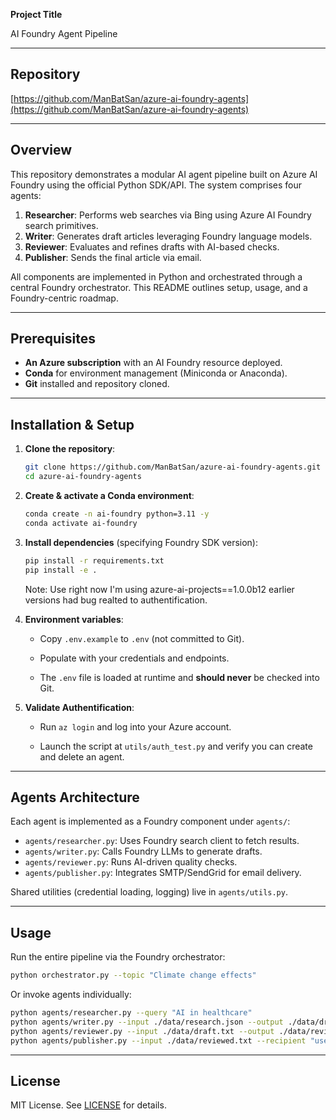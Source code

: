 **Project Title**

AI Foundry Agent Pipeline

---

## Repository

[https://github.com/ManBatSan/azure-ai-foundry-agents](https://github.com/ManBatSan/azure-ai-foundry-agents)

---

## Overview

This repository demonstrates a modular AI agent pipeline built on Azure AI Foundry using the official Python SDK/API. The system comprises four agents:

1. **Researcher**: Performs web searches via Bing using Azure AI Foundry search primitives.
2. **Writer**: Generates draft articles leveraging Foundry language models.
3. **Reviewer**: Evaluates and refines drafts with AI-based checks.
4. **Publisher**: Sends the final article via email.

All components are implemented in Python and orchestrated through a central Foundry orchestrator. This README outlines setup, usage, and a Foundry-centric roadmap.

---

## Prerequisites

* **An Azure subscription** with an AI Foundry resource deployed.
* **Conda** for environment management (Miniconda or Anaconda).
* **Git** installed and repository cloned.

---

## Installation & Setup

1. **Clone the repository**:

   ```bash
   git clone https://github.com/ManBatSan/azure-ai-foundry-agents.git
   cd azure-ai-foundry-agents
   ```

2. **Create & activate a Conda environment**:

   ```bash
   conda create -n ai-foundry python=3.11 -y
   conda activate ai-foundry
   ```

3. **Install dependencies** (specifying Foundry SDK version):

   ```bash
   pip install -r requirements.txt
   pip install -e .
   ```

   Note: Use right now I'm using azure-ai-projects==1.0.0b12 earlier versions had bug realted to authentification.

4. **Environment variables**:

   * Copy `.env.example` to `.env` (not committed to Git).

   * Populate with your credentials and endpoints.

   * The `.env` file is loaded at runtime and **should never** be checked into Git.

5. **Validate Authentification**:

    * Run `az login` and log into your Azure account.

    * Launch the script at `utils/auth_test.py` and verify you can create and delete an agent.
---

## Agents Architecture

Each agent is implemented as a Foundry component under `agents/`:

* `agents/researcher.py`: Uses Foundry search client to fetch results.
* `agents/writer.py`: Calls Foundry LLMs to generate drafts.
* `agents/reviewer.py`: Runs AI-driven quality checks.
* `agents/publisher.py`: Integrates SMTP/SendGrid for email delivery.

Shared utilities (credential loading, logging) live in `agents/utils.py`.

---

## Usage

Run the entire pipeline via the Foundry orchestrator:

```bash
python orchestrator.py --topic "Climate change effects"
```

Or invoke agents individually:

```bash
python agents/researcher.py --query "AI in healthcare"
python agents/writer.py --input ./data/research.json --output ./data/draft.txt
python agents/reviewer.py --input ./data/draft.txt --output ./data/reviewed.txt
python agents/publisher.py --input ./data/reviewed.txt --recipient "user@example.com"
```

---


## License

MIT License. See [LICENSE](LICENSE) for details.
